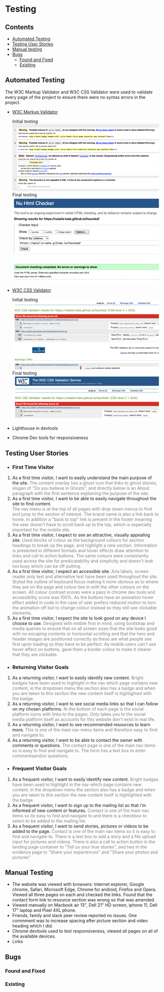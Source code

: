 # Testing

## Contents 
   - [Automated Testing](#automated-testing)
   - [Testing User Stories](#testing-user-stories)
   - [Manual testing](#manual-testing)
   - [Bugs](#bugs)
      * [Found and Fixed](#found-and-fixed)
      * [Existing](#existing)


## Automated Testing

The W3C Markup Validator and W3C CSS Validator were used to validate every page of the project to ensure there were no syntax errors in the project.

-   [W3C Markup Validator](https://jigsaw.w3.org/css-validator/#validate_by_input) 

    Initial testing
    ![Initial html test](assets/testing-images/initial-html-test.png)
    Final testing
    ![Final html text](assets/testing-images/final-html-test.png)
-   [W3C CSS Validator](https://jigsaw.w3.org/css-validator/#validate_by_input) 
    
    Initial testing
    ![Initial css test](assets/testing-images/initial-css-test.png)
    Final testing
    ![Final css text](assets/testing-images/final-css-test.png)
-   Lighthouse in devtools

-   Chrome Dev tools for responsiveness


## Testing User Stories 

- ### First Time Visitor 

 1. As a first time visitor, I want to easily understand the main purpose of the site. 
   <span style="color: grey;">The content overlay has a ghost icon that links to ghost stories, slogan of "Do you
    believe in Ghosts", and directly below is an About paragraph with the first sentence 
    explaining the purpose of the site.</span>
 2. As a first time visitor, I want to be able to easily navigate throughout the site to find content.<br>
   <span style="color: grey;">The nav menu is at the top of all pages with drop down menus to find and jump to the section of 
   interest. The brand name is also a link back to home.
   In addition a "back to top" link is present in the footer meaning the user doesn't have to scroll back up to 
   the top, which is especially important for the mobile site.</span>
3. As a first time visitor, I expect to see an attractive, visually appealing site.
    <span style="color: grey;">Used blocks of colour as the background colours for section headings to break up the page,
    and highlight a new section. Information is presented in different formats and hover effects draw attention to links 
    and call to action buttons. The same colours were consistantly used across the site for predicatability and simplicity 
    and doesn't look too busy which can be off putting.</span>
4. As a first time visitor, I expect an accessible site.
   <span style="color: grey;">Aria labels, screen reader only text and alternative text have been used throughout the site. 
   Styled the outline of keyboard focus making it more obvious as to where they are on the page and colour ties in with the 
   other colours on the screen. All colour contrast scores were a pass in chrome dev tools and accessibility score was 100%.
   As the buttons have an animation hover effect added in code in the case of user prefers reduced motion to turn the animation 
   off but to change colour instead so they still see clickable elements. </span>
5. As a first time visitor, I expect the site to look good on any device I choose to use.
   <span style="color: grey;">Designed with mobile first in mind, using bootstrap and media queries to ensure that on all screen 
   sizes that the site looks good with no escaping contents or horizontal scrolling and that the hero and header images are positioned 
   correctly as these are what people see first upon loading so they have to be perfect. As mobile users can't see hover effect on 
   buttons, gave them a border colour to make it clearer that they are clickable.</span>


- ### Returning Visitor Goals

1. As a returning visitor, I want to easily identify new content.
   <span style="color: grey;">Bright badges have been used to highlight in the nav which page contains new 
   content, in the dropdown menu the section also has a badge and when you are taken to this section the new content
    itself is highlighted with the badge.</span>
2. As a returning visitor, I want to see social media links so that I can follow on my chosen platforms.
    <span style="color: grey;">At the bottom of each page is the social platform icons with links to the pages. Only 
    takes you to the social media platform itself as accounts for this website don't exist in real life.</span>
3. As a returning visitor, I want to see recommended resources to learn more.
    <span style="color: grey;">This is one of the main nav menu items and therefore easy to find and navigate to.</span>
4. As a returning visitor, I want to be able to contact the owner with comments or questions.
    <span style="color: grey;">The contact page is one of the main nav items so is easy to find and navigate to. The 
    form has a text box to enter commentsand/or questions.</span>

- ### Frequent Visitor Goals

1. As a frequent visitor, I want to easily identify new content.
    <span style="color: grey;">Bright badges have been used to highlight in the nav which page contains new 
   content, in the dropdown menu the section also has a badge and when you are taken to this section the new content
    itself is highlighted with the badge. </span>
2. As a frequent visitor, I want to sign up to the mailing list so that i'm informed of new content or features.
    <span style="color: grey;">Contact is one of the main nav items so its easy to find and navigate to and there is a 
    checkbox to select to be added to the mailing list.</span>
3. As a frequent visitor, I want to send stories, pictures or videos to be added to the page. 
    <span style="color: grey;">Contact is one of the main nav items so it is easy to find and navigate to. There is a 
    text box to add a story and a file upload input for pictures and videos. There is also a call to action button in the 
    landing page container to "Tell us your true stories", and two in the evidence page to "Share your experiences" and 
    "Share your photos and pictures"</span>

   

## Manual Testing

-   The website was viewed with browsers: Internet explorer, Google chrome, Safari, Microsoft Edge, Chrome for 
    android, Firefox and Opera. Viewed all three pages on each and checked the links. Found that the contact form 
    link to resource section was wrong so that was amended.
-   Viewed manually on Macbook air 13", Dell 21" HD screen, iphone 11, Dell 17" laptop and Pixel 4XL phone.
-   Friends, family and slack peer review reported no issues. One commment was to increase spacing after 
    picture section and video heading which I did. 
-   Chrome devtools used to test responsiveness, viewed all pages on all of the available devices.
-   Links 

## Bugs

   ### Found and Fixed

   ### Existing